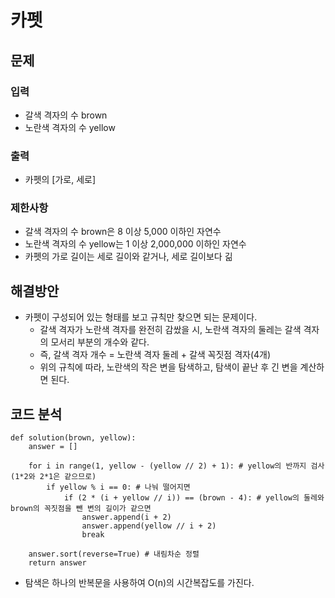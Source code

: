 # 카펫


## 문제

### 입력
- 갈색 격자의 수 brown
- 노란색 격자의 수 yellow

### 출력
- 카펫의 [가로, 세로]

### 제한사항
- 갈색 격자의 수 brown은 8 이상 5,000 이하인 자연수
- 노란색 격자의 수 yellow는 1 이상 2,000,000 이하인 자연수
- 카펫의 가로 길이는 세로 길이와 같거나, 세로 길이보다 긺


## 해결방안
- 카펫이 구성되어 있는 형태를 보고 규칙만 찾으면 되는 문제이다.
    - 갈색 격자가 노란색 격자를 완전히 감쌌을 시, 노란색 격자의 둘레는 갈색 격자의 모서리 부분의 개수와 같다.
    - 즉, 갈색 격자 개수 = 노란색 격자 둘레 + 갈색 꼭짓점 격자(4개)
    - 위의 규칙에 따라, 노란색의 작은 변을 탐색하고, 탐색이 끝난 후 긴 변을 계산하면 된다.


## 코드 분석
```python3
def solution(brown, yellow):
    answer = []
    
    for i in range(1, yellow - (yellow // 2) + 1): # yellow의 반까지 검사 (1*2와 2*1은 같으므로)
        if yellow % i == 0: # 나눠 떨어지면
            if (2 * (i + yellow // i)) == (brown - 4): # yellow의 둘레와 brown의 꼭짓점을 뺀 변의 길이가 같으면
                answer.append(i + 2)
                answer.append(yellow // i + 2)
                break
    
    answer.sort(reverse=True) # 내림차순 정렬
    return answer
```
- 탐색은 하나의 반복문을 사용하여 O(n)의 시간복잡도를 가진다.
